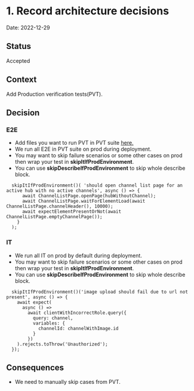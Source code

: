 # 1. Record architecture decisions

Date: 2022-12-29

## Status

Accepted

## Context

Add Production verification tests(PVT).

## Decision

### E2E

* Add files you want to run PVT in PVT suite [here.](../../packages/planner-event-hubs-e2e/configs/wdio.conf.ts)
* We run all E2E in PVT suite on prod during deployment.
* You may want to skip failure scenarios or some other cases on prod then wrap your test in <b>skipItIfProdEnvironment</b>.
* You can use <b>skipDescribeIfProdEnvironment</b> to skip whole describe block.
```
  skipItIfProdEnvironment()( 'should open channel list page for an active hub with no active channels', async () => {
      await ChannelListPage.openPage(hubWithoutChannel);
      await ChannelListPage.waitForElementLoad(await ChannelListPage.channelHeader(), 10000);
      await expectElementPresentOrNot(await ChannelListPage.emptyChannelPage());
    }
  );
```

### IT
* We run all IT on prod by default during deployment. 
* You may want to skip failure scenarios or some other cases on prod then wrap your test in <b>skipItIfProdEnvironment</b>.
* You can use <b>skipDescribeIfProdEnvironment</b> to skip whole describe block.
```
  skipItIfProdEnvironment()('image upload should fail due to url not present', async () => {
    await expect(
      async () =>
        await clientWithIncorrectRole.query({
          query: channel,
          variables: {
            channelId: channelWithImage.id
          }
        })
    ).rejects.toThrow('Unauthorized');
  });
```

## Consequences

* We need to manually skip cases from PVT.